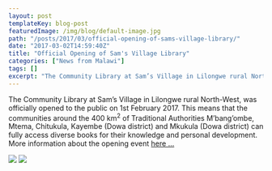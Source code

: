 ```yaml
---
layout: post
templateKey: blog-post
featuredImage: /img/blog/default-image.jpg
path: "/posts/2017/03/official-opening-of-sams-village-library/"
date: "2017-03-02T14:59:40Z"
title: "Official Opening of Sam's Village Library"
categories: ["News from Malawi"]
tags: []
excerpt: "The Community Library at Sam’s Village in Lilongwe rural North-West, was officially opened to the p..."
---
```


The Community Library at Sam’s Village in Lilongwe rural North-West, was officially opened to the public on 1st February 2017\. This means that the communities around the 400 km<sup>2</sup> of Traditional Authorities M’bang’ombe, Mtema, Chitukula, Kayembe (Dowa district) and Mkukula (Dowa district) can fully access diverse books for their knowledge and personal development. More information about the opening event [here ...](https://www.africanvision.org.uk/africa-vision-news/wp-content/uploads/2015/11/REPORT-ON-OPENING-LIBRARY-010217.pdf)

[![](https://www.africanvision.org.uk/africa-vision-news/wp-content/uploads/2015/11/REPORT-ON-OPENING-LIBRARY-010217-300x225.jpg)](https://www.africanvision.org.uk/africa-vision-news/wp-content/uploads/2015/11/REPORT-ON-OPENING-LIBRARY-010217.jpg) [![](https://www.africanvision.org.uk/africa-vision-news/wp-content/uploads/2015/11/REPORT-ON-OPENING-LIBRARY-2-010217-300x225.jpg)](https://www.africanvision.org.uk/africa-vision-news/wp-content/uploads/2015/11/REPORT-ON-OPENING-LIBRARY-2-010217.jpg)